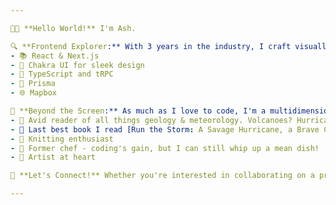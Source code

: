 ```yaml
---

👩‍💻 **Hello World!** I'm Ash.

🔍 **Frontend Explorer:** With 3 years in the industry, I craft visually engaging and interactive web experiences primarily using JavaScript. My tool belt includes but isn't limited to: 
- 📚 React & Next.js
- 💅 Chakra UI for sleek design
- 🔷 TypeScript and tRPC
- 📮 Prisma
- 🌐 Mapbox

🎨 **Beyond the Screen:** As much as I love to code, I'm a multidimensional creature:
- 🌋 Avid reader of all things geology & meteorology. Volcanoes? Hurricanes? Earthquakes? Yes, please!
- 📘 Last best book I read [Run the Storm: A Savage Hurricane, a Brave Crew, and the Wreck of the SS El Faro](https://www.amazon.com/Run-Storm-Savage-Hurricane-Brave/dp/150118489X)
- 🧶 Knitting enthusiast
- 🍳 Former chef - coding's gain, but I can still whip up a mean dish!
- 🎨 Artist at heart

💬 **Let's Connect!** Whether you're interested in collaborating on a project, discussing the mysteries of the Earth, or simply want to share a knitting pattern, I'm all ears!

---
```

